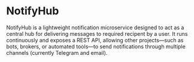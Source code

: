 # NotifyHub
 NotifyHub is a lightweight notification microservice designed to act as a central hub for delivering messages to required recipent by a user. It runs continuously and exposes a REST API, allowing other projects—such as bots, brokers, or automated tools—to send notifications through multiple channels (currently Telegram and email).
